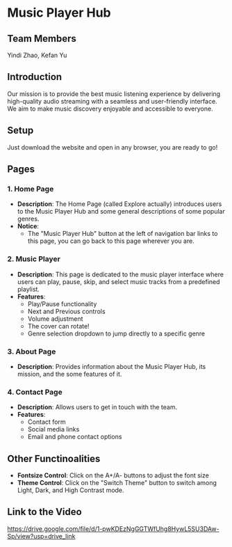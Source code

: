 # Music Player Hub

## Team Members
Yindi Zhao, Kefan Yu

## Introduction
Our mission is to provide the best music listening experience by delivering high-quality audio streaming with a seamless and user-friendly interface. We aim to make music discovery enjoyable and accessible to everyone.

## Setup
Just download the website and open in any browser, you are ready to go!

## Pages

### 1. Home Page
- **Description**: The Home Page (called Explore actually) introduces users to the Music Player Hub and some general descriptions of some popular genres.
- **Notice**:
  - The "Music Player Hub" button at the left of navigation bar links to this page, you can go back to this page wherever you are.

### 2. Music Player
- **Description**: This page is dedicated to the music player interface where users can play, pause, skip, and select music tracks from a predefined playlist.
- **Features**:
  - Play/Pause functionality
  - Next and Previous controls 
  - Volume adjustment
  - The cover can rotate!
  - Genre selection dropdown to jump directly to a specific genre

### 3. About Page
- **Description**: Provides information about the Music Player Hub, its mission, and the some features of it.

### 4. Contact Page
- **Description**: Allows users to get in touch with the team.
- **Features**:
  - Contact form
  - Social media links
  - Email and phone contact options

## Other Functinoalities
- **Fontsize Control**: Click on the A+/A- buttons to adjust the font size
- **Theme Control**: Click on the "Switch Theme" button to switch among Light, Dark, and High Contrast mode.

## Link to the Video
https://drive.google.com/file/d/1-pwKDEzNgGGTWfUhg8HywL5SU3DAw-Sp/view?usp=drive_link


